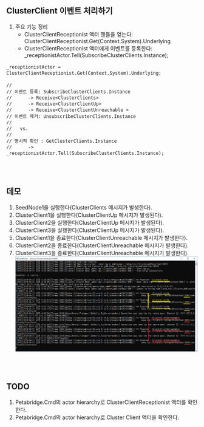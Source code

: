 ## ClusterClient 이벤트 처리하기
1. 주요 기능 정리
   - ClusterClientReceptionist 액터 핸들을 얻는다: ClusterClientReceptionist.Get(Context.System).Underlying
   - ClusterClientReceptionist 액터에게 이벤트를 등록한다: _receptionistActor.Tell(SubscribeClusterClients.Instance);
```
_receptionistActor = ClusterClientReceptionist.Get(Context.System).Underlying;

// 
// 이벤트 등록: SubscribeClusterClients.Instance
//      -> Receive<ClusterClients>
//      -> Receive<ClusterClientUp>
//      -> Receive<ClusterClientUnreachable >
// 이벤트 제거: UnsubscribeClusterClients.Instance
//
//   vs.
//
// 명시적 확인 : GetClusterClients.Instance
//      -> 
_receptionistActor.Tell(SubscribeClusterClients.Instance);
```

<br/>
<br/>

## 데모
1. SeedNode1을 실행한다(ClusterClients 메시지가 발생한다).
1. ClusterClient1을 실행한다(ClusterClientUp 메시지가 발생된다).
1. ClusterClient2을 실행한다(ClusterClientUp 메시지가 발생된다).
1. ClusterClient3을 실행한다(ClusterClientUp 메시지가 발생된다).
1. ClusterClient1을 종료한다(ClusterClientUnreachable 메시지가 발생한다). 
1. ClusterClient2을 종료한다(ClusterClientUnreachable 메시지가 발생한다).
1. ClusterClient3을 종료한다(ClusterClientUnreachable 메시지가 발생한다).
![](./Images/Demo.png)

<br/>
<br/>

## TODO
1. Petabridge.Cmd의 actor hierarchy로 ClusterClientReceptionist 액터를 확인한다.
1. Petabridge.Cmd의 actor hierarchy로 Cluster Client 액터을 확인한다.
